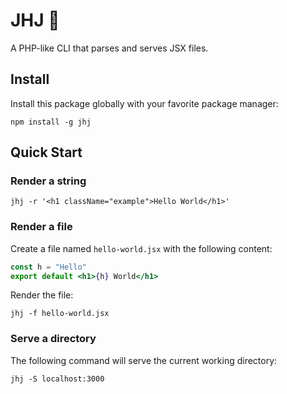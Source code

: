 <h1>JHJ 🦒</h1>

A PHP-like CLI that parses and serves JSX files.

## Install

Install this package globally with your favorite package manager:

    npm install -g jhj

## Quick Start

### Render a string

    jhj -r '<h1 className="example">Hello World</h1>'

### Render a file

Create a file named `hello-world.jsx` with the following content:

```jsx
const h = "Hello"
export default <h1>{h} World</h1>
```

Render the file:

    jhj -f hello-world.jsx

### Serve a directory

The following command will serve the current working directory:

    jhj -S localhost:3000
